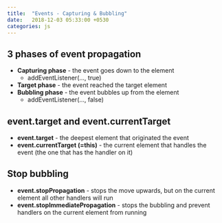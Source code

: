 ```yaml
---
title:  "Events - Capturing & Bubbling"
date:   2018-12-03 05:33:00 +0530
categories: js
---
```


## 3 phases of event propagation

  - **Capturing phase** - the event goes down to the element
    -  addEventListener(..., true)
  - **Target phase** - the event reached the target element
  - **Bubbling phase** - the event bubbles up from the element
    -  addEventListener(..., false)

## event.target and event.currentTarget

  - **event.target** - the deepest element that originated the event
  - **event.currentTarget (=this)** - the current element that handles the event (the one that has the handler on it)

## Stop bubbling

  - **event.stopPropagation** - stops the move upwards, but on the current element all other handlers will run
  - **event.stopImmediatePropagation** - stops the bubbling and prevent handlers on the current element from running
